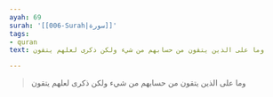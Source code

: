 ```yaml
---
ayah: 69
surah: '[[006-Surah|سورة]]'
tags:
- quran
text: وما على الذين يتقون من حسابهم من شيء ولكن ذكرى لعلهم يتقون

---
```

> وما على الذين يتقون من حسابهم من شيء ولكن ذكرى لعلهم يتقون
